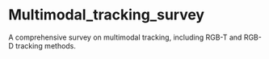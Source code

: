 # Multimodal_tracking_survey
A comprehensive survey on multimodal tracking, including RGB-T and RGB-D tracking methods.
